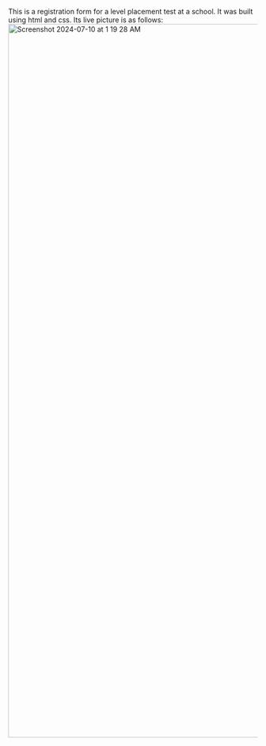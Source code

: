 This is a registration form for a level placement test at a school. It was built using html and css. Its live picture is as follows:
<img width="1440" alt="Screenshot 2024-07-10 at 1 19 28 AM" src="https://github.com/m3likaj/Web-form/assets/46656178/d7dcb237-c2b1-4478-8f9a-c569d57174fb">
